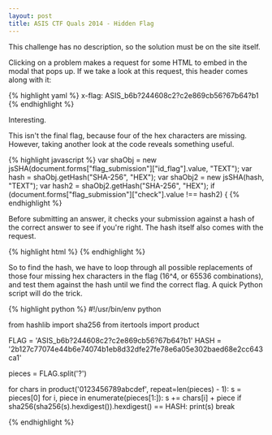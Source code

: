 ```yaml
---
layout: post
title: ASIS CTF Quals 2014 - Hidden Flag
---
```

This challenge has no description, so the solution must be on the site itself.

Clicking on a problem makes a request for some HTML to embed in the modal that
pops up. If we take a look at this request, this header comes along with it:

{% highlight yaml %}
x-flag: ASIS_b6b?244608c2?c2e869cb56?67b64?b1
{% endhighlight %}

Interesting.

This isn't the final flag, because four of the hex characters are missing.
However, taking another look at the code reveals something useful.

{% highlight javascript %}
var shaObj = new jsSHA(document.forms["flag_submission"]["id_flag"].value,
                       "TEXT");
var hash = shaObj.getHash("SHA-256", "HEX");
var shaObj2 = new jsSHA(hash, "TEXT");
var hash2 = shaObj2.getHash("SHA-256", "HEX");
if (document.forms["flag_submission"]["check"].value !== hash2) {
{% endhighlight %}

Before submitting an answer, it checks your submission against a hash of the
correct answer to see if you're right. The hash itself also comes with the
request.

{% highlight html %}
<input id="id_check" name="check" type="hidden"
    value="2b127c77074e44b6e74074b1eb8d32dfe27fe78e6a05e302baed68e2cc643ca1" />
{% endhighlight %}

So to find the hash, we have to loop through all possible replacements of those
four missing hex characters in the flag (16^4, or 65536 combinations), and test
them against the hash until we find the correct flag. A quick Python script will
do the trick.

{% highlight python %}
#!/usr/bin/env python

from hashlib import sha256
from itertools import product

FLAG = 'ASIS_b6b?244608c2?c2e869cb56?67b64?b1'
HASH = '2b127c77074e44b6e74074b1eb8d32dfe27fe78e6a05e302baed68e2cc643ca1'

pieces = FLAG.split('?')

for chars in product('0123456789abcdef', repeat=len(pieces) - 1):
    s = pieces[0]
    for i, piece in enumerate(pieces[1:]):
        s += chars[i] + piece
    if sha256(sha256(s).hexdigest()).hexdigest() == HASH:
        print(s)
        break

{% endhighlight %}
